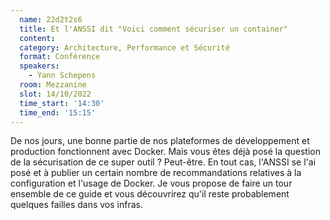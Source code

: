 ```yaml
---
  name: 22d2t2s6
  title: Et l'ANSSI dit "Voici comment sécuriser un container"
  content:
  category: Architecture, Performance et Sécurité
  format: Conférence 
  speakers: 
    - Yann Schepens
  room: Mezzanine
  slot: 14/10/2022
  time_start: '14:30'
  time_end: '15:15'
---
```

De nos jours, une bonne partie de nos plateformes de développement et production fonctionnent avec Docker. Mais vous êtes déjà posé la question de la sécurisation de ce super outil ? Peut-être. En tout cas, l'ANSSI se l'ai posé et à publier un certain nombre de recommandations relatives à la configuration et l'usage de Docker. Je vous propose de faire un tour ensemble de ce guide et vous découvrirez qu'il reste probablement quelques failles dans vos infras.